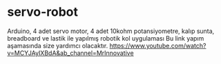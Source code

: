 # servo-robot
Arduino, 4 adet servo motor, 4 adet 10kohm potansiyometre, kalıp sunta, breadboard ve lastik ile yapılmış robotik kol uygulaması
Bu link yapım aşamasında size yardımcı olacaktır. 
https://www.youtube.com/watch?v=MCYJAyIXBdA&ab_channel=MrInnovative
